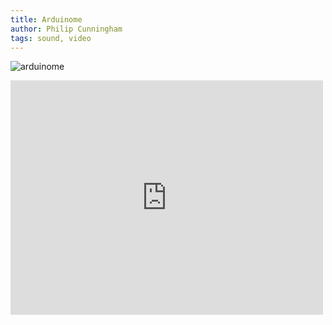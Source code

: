 ```yaml
---
title: Arduinome
author: Philip Cunningham
tags: sound, video
---
```


![arduinome](http://farm6.staticflickr.com/5273/5883646453_565026354b_z.jpg)

<iframe src="https://player.vimeo.com/video/13147753?portrait=0&amp;color=d9f2fc" width="500" height="375" frameborder="0" webkitAllowFullScreen mozallowfullscreen allowFullScreen></iframe>

